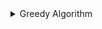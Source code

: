 <details>
<summary>Greedy Algorithm</summary>

## Greedy Algorithm
- Greedy : 탐욕스러운, 욕심 많은
- 당장 눈 앞에 보이는 최적의 상황만을 쫓아 최종적인 해답에 도달하는 방법 (그때 그때 가장 최선인 선택을 하는 방법)
- 탐욕 알고리즘은 최적해를 구하는 데에 사용되는 근사적인 방법
- 순간마다 하는 최적의 선택으로 최종적인 해답을 만들었다고 해서, 그것이 최적이라는 보장은 없다. 하지만 탐욕 알고리즘을 적용할 수 있는 문제들은 지역적으로 최적이면서 전역적으로 최적인 문제들이다.

### 탐욕 알고리즘이 적용되는 조건 2가지
- 탐욕스런 선택 조건(greedy choice property)
  - 앞의 선택이 이후의 선택에 영향을 주지 않음
- 최적 부분 구조 조건(optimal substructure)
  - 문제에 대한 최종 해결 방법은 부분 문제에 대한 최적 문제 해결 방법으로 구성된다.


출처
  - [[알고리즘] 탐욕 알고리즘(Greedy Algorithm)](https://hanamon.kr/%EC%95%8C%EA%B3%A0%EB%A6%AC%EC%A6%98-%ED%83%90%EC%9A%95%EC%95%8C%EA%B3%A0%EB%A6%AC%EC%A6%98-greedy-algorithm/)

</details>
